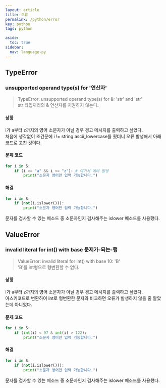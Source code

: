 ```yaml
---
layout: article
title: 오류
permalink: /python/error
key: python
tags: python

aside:
  toc: true
sidebar:
  nav: language-py
---
```

<!--more-->
## TypeError  
### unsupported operand type(s) for '연산자'  
> TypeError: unsupported operand type(s) for &: 'str' and 'str'  
str 타입끼리의 & 연산자를 지원하지 않는다.  

#### 상황
i가 a부터 z까지의 영어 소문자가 아닐 경우 경고 메시지를 출력하고 싶었다.  
처음에 생각없이 조건문에 i != string.ascii_lowercase를 줬더니 오류 발생해서 아래 코드로 고친 것이다.  

#### 문제 코드
```python
for i in S:
    if (i >= "a" && i <= "z"): # 여기서 에러 발생
        print("소문자 영어만 입력 가능합니다.")
```

#### 해결  
```python
for i in S:
    if (not(i.islower())):
        print("소문자 영어만 입력 가능합니다.")
```  
문자를 검사할 수 있는 메소드 중 소문자인지 검사해주는 islower 메소드를 사용했다.

## ValueError  
### invalid literal for int() with base 문제가-되는-행  
> ValueError: invalid literal for int() with base 10: 'B'  
'B'를 int형으로 형변환할 수 없다.  

#### 상황  
i가 a부터 z까지의 영어 소문자가 아닐 경우 경고 메시지를 출력하고 싶었다.  
아스키코드로 변환하여 int로 형변환한 문자와 비교하면 오류가 발생하지 않을 줄 알았는데 아니었다.  

#### 문제 코드
```python
for i in S:
    if (int(i) < 97 & int(i) > 122):
        print("소문자 영어만 입력 가능합니다.")
```  

#### 해결  
```python
for i in S:
    if (not(i.islower())):
        print("소문자 영어만 입력 가능합니다.")
```  
문자를 검사할 수 있는 메소드 중 소문자인지 검사해주는 islower 메소드를 사용했다.
